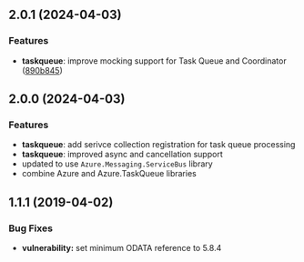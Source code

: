## 2.0.1 (2024-04-03)


### Features

* **taskqueue**: improve mocking support for Task Queue and Coordinator ([890b845](https://github.com/aranasoft/cobweb/commit/890b84534af13188540d35f807e95913ac097842))



## 2.0.0 (2024-04-03)


### Features

* **taskqueue**: add serivce collection registration for task queue processing
* **taskqueue**: improved async and cancellation support
* updated to use `Azure.Messaging.ServiceBus` library
* combine Azure and Azure.TaskQueue libraries



## 1.1.1 (2019-04-02)


### Bug Fixes

* **vulnerability:** set minimum ODATA reference to 5.8.4



